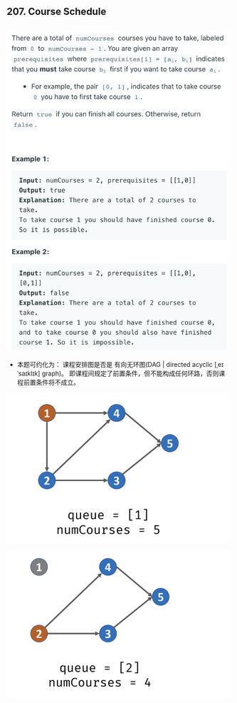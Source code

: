 ## 207. Course Schedule
![](img/2021-08-08-11-52-26.png)
---

- 本题可约化为： 课程安排图是否是 有向无环图(DAG | directed acyclic [ˌeɪˈsaɪklɪk] graph)。
  即课程间规定了前置条件，但不能构成任何环路，否则课程前置条件将不成立。


![](img/2021-08-08-11-52-51.png)

![](img/2021-08-08-11-53-53.png)

